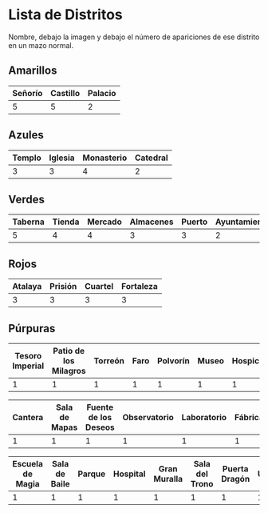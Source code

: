Lista de Distritos
==================
Nombre, debajo la imagen y debajo el número de apariciones de ese distrito en un mazo normal.

Amarillos
---------
 Señorío | Castillo | Palacio
---------|----------|---------		
 5       | 5    	  | 2


Azules
------
 Templo | Iglesia | Monasterio | Catedral
--------|---------|------------|----------
 3	    | 3	      | 4	         | 2


Verdes
------
 Taberna | Tienda | Mercado | Almacenes | Puerto | Ayuntamiento
---------|--------|---------|-----------|--------|--------------
 5       | 4      | 4       | 3         | 3      | 2


Rojos
-----
 Atalaya | Prisión | Cuartel | Fortaleza
---------|---------|---------|----------		
 3       | 3       | 3       | 3


Púrpuras
--------
 Tesoro Imperial | Patio de los Milagros | Torreón | Faro | Polvorín | Museo | Hospicio | Campanario | Factoría 
-----------------|-----------------------|---------|------|----------|-------|----------|------------|----------
 1               | 1                     | 1       | 1    | 1        | 1     | 1        | 1          | 1                     


 Cantera | Sala de Mapas | Fuente de los Deseos | Observatorio | Laboratorio | Fábrica | Cementerio | Biblioteca 
---------|---------------|----------------------|--------------|-------------|---------|------------|------------
 1       | 1             | 1                    | 1            | 1           | 1       | 1          | 1           


 Escuela de Magia | Sala de Baile | Parque | Hospital | Gran Muralla | Sala del Trono | Puerta Dragón | Universidad
------------------|---------------|--------|----------|--------------|----------------|---------------|-------------
 1                | 1             | 1      | 1        | 1            | 1              | 1             | 1
 
